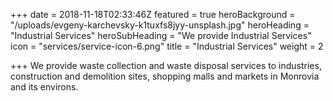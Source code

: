+++
date = 2018-11-18T02:33:46Z
featured = true
heroBackground = "/uploads/evgeny-karchevsky-k1tuxfs8jyy-unsplash.jpg"
heroHeading = "Industrial Services"
heroSubHeading = "We provide Industrial Services"
icon = "services/service-icon-6.png"
title = "Industrial Services"
weight = 2

+++
We provide waste collection and waste disposal services to industries, construction and demolition sites, shopping malls and markets in Monrovia and its environs.
